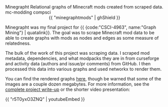 
<articlemeta>
    <name>Minegrapht</name>
    <description>Relational graphs of Minecraft mods created from scraped data.</description>
    <tags>
        <tag>mc-modding</tag>
        <tag>compsci</tag>
    </tags>
</articlemeta>

<center>
{{ "minegraphtmods" | ghShield }}
</center>

Minegrapht was my final project for {{ {code:"CSCI-4963", name:"Graph Mining"} | quatalink}}. The goal was to scrape Minecraft mod data to be able to create graphs with mods as nodes and edges as some measure of relatedness. 

The bulk of the work of this project was scraping data. I scraped mod metadata, dependencies, and what modpacks they are in from curseforge and activity data (authors and issue/pr comments) from GitHub. I then processed this data into various graphs and used networkx to render them. 

You can find the rendered graphs [here](https://github.com/SamsTheNerd/minegraphtmods/tree/main/demos), though be warned that some of the images are a couple dozen megabytes. For more information, see the [complete project write-up](https://github.com/SamsTheNerd/minegraphtmods/blob/main/paper/paper.pdf) or the shorter video presentation:

{{ "r5T0yxO3ZNQ" | youtubeEmbed }}